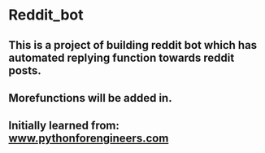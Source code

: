 # Reddit_bot
## This is a project of building reddit bot which has automated replying function towards reddit posts. 
## Morefunctions will be added in.
## Initially learned from: www.pythonforengineers.com
